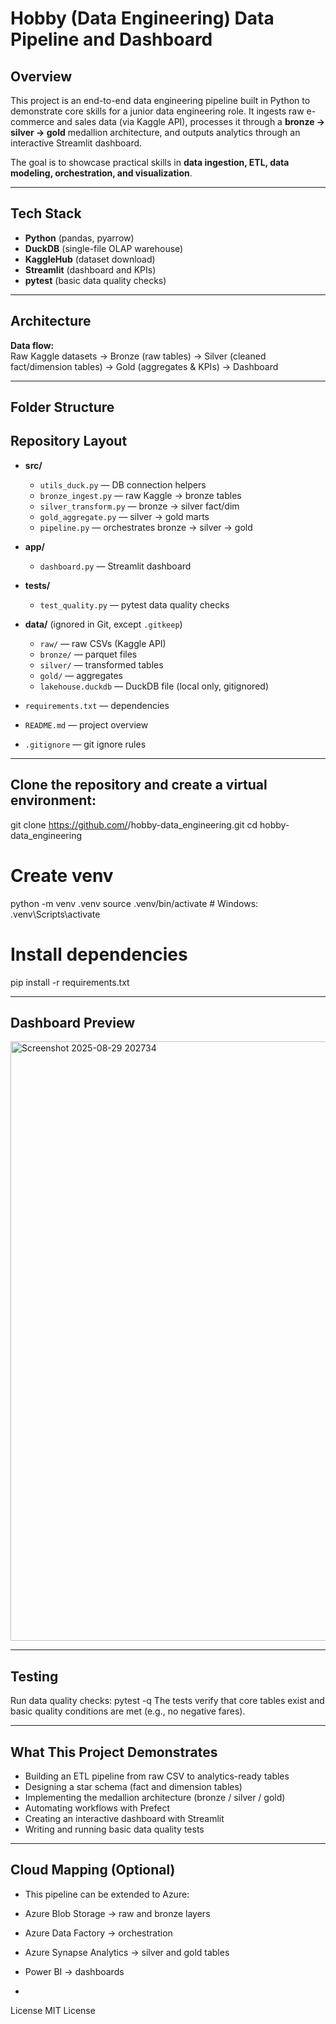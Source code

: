 # Hobby (Data Engineering) Data Pipeline and Dashboard

## Overview
This project is an end-to-end data engineering pipeline built in Python to demonstrate core skills for a junior data engineering role. It ingests raw e-commerce and sales data (via Kaggle API), processes it through a **bronze → silver → gold** medallion architecture, and outputs analytics through an interactive Streamlit dashboard.

The goal is to showcase practical skills in **data ingestion, ETL, data modeling, orchestration, and visualization**.

---

## Tech Stack
- **Python** (pandas, pyarrow)
- **DuckDB** (single-file OLAP warehouse)
- **KaggleHub** (dataset download)
- **Streamlit** (dashboard and KPIs)
- **pytest** (basic data quality checks)

---

## Architecture
**Data flow:**  
Raw Kaggle datasets → Bronze (raw tables) → Silver (cleaned fact/dimension tables) → Gold (aggregates & KPIs) → Dashboard

---

## Folder Structure
## Repository Layout

- **src/**
  - `utils_duck.py` — DB connection helpers  
  - `bronze_ingest.py` — raw Kaggle → bronze tables  
  - `silver_transform.py` — bronze → silver fact/dim  
  - `gold_aggregate.py` — silver → gold marts  
  - `pipeline.py` — orchestrates bronze → silver → gold  

- **app/**
  - `dashboard.py` — Streamlit dashboard  

- **tests/**
  - `test_quality.py` — pytest data quality checks  

- **data/** (ignored in Git, except `.gitkeep`)  
  - `raw/` — raw CSVs (Kaggle API)  
  - `bronze/` — parquet files  
  - `silver/` — transformed tables  
  - `gold/` — aggregates  
  - `lakehouse.duckdb` — DuckDB file (local only, gitignored)  

- `requirements.txt` — dependencies  
- `README.md` — project overview  
- `.gitignore` — git ignore rules  
---

## Clone the repository and create a virtual environment:

git clone https://github.com/<your-username>/hobby-data_engineering.git
cd hobby-data_engineering

# Create venv
python -m venv .venv
source .venv/bin/activate   # Windows: .venv\Scripts\activate

# Install dependencies
pip install -r requirements.txt

--- 

## Dashboard Preview

<img width="1069" height="959" alt="Screenshot 2025-08-29 202734" src="https://github.com/user-attachments/assets/5906320f-ed10-4998-b48a-4ead16d017b3" />

--- 

## Testing
Run data quality checks:
pytest -q
The tests verify that core tables exist and basic quality conditions are met (e.g., no negative fares).

---
 
## What This Project Demonstrates
- Building an ETL pipeline from raw CSV to analytics-ready tables
- Designing a star schema (fact and dimension tables)
- Implementing the medallion architecture (bronze / silver / gold)
- Automating workflows with Prefect
- Creating an interactive dashboard with Streamlit
- Writing and running basic data quality tests

--- 

## Cloud Mapping (Optional)
- This pipeline can be extended to Azure:
- Azure Blob Storage → raw and bronze layers
- Azure Data Factory → orchestration
- Azure Synapse Analytics → silver and gold tables
-  Power BI → dashboards

-  
License
MIT License
